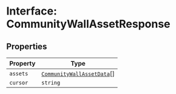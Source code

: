 # Interface: CommunityWallAssetResponse

## Properties

| Property | Type |
| ------ | ------ |
| `assets` | [`CommunityWallAssetData`](CommunityWallAssetData.md)[] |
| `cursor` | `string` |
